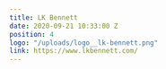 ```yaml
---
title: LK Bennett
date: 2020-09-21 10:33:00 Z
position: 4
logo: "/uploads/logo__lk-bennett.png"
link: https://www.lkbennett.com/
---
```


